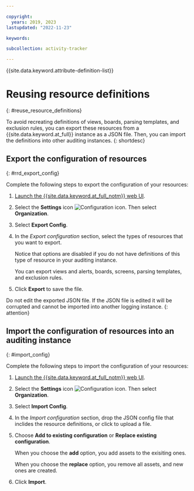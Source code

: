 ```yaml
---

copyright:
  years: 2019, 2023
lastupdated: "2022-11-23"

keywords:

subcollection: activity-tracker

---
```


{{site.data.keyword.attribute-definition-list}}

# Reusing resource definitions
{: #reuse_resource_definitions}

To avoid recreating definitions of views, boards, parsing templates, and exclusion rules, you can export these resources from a {{site.data.keyword.at_full}} instance as a JSON file. Then, you can import the definitions into other auditing instances.
{: shortdesc}



## Export the configuration of resources
{: #rrd_export_config}

Complete the following steps to export the configuration of your resources:

1. [Launch the {{site.data.keyword.at_full_notm}} web UI](/docs/services/activity-tracker?topic=activity-tracker-launch).

2. Select the **Settings** icon ![Configuration icon](images/admin.png "Admin icon"). Then select **Organization**.

3. Select **Export Config**.

4. In the *Export configuration* section, select the types of resources that you want to export.

    Notice that options are disabled if you do not have definitions of this type of resource in your auditing instance.

    You can export views and alerts, boards, screens, parsing templates, and exclusion rules.

5. Click **Export** to save the file.

Do not edit the exported JSON file. If the JSON file is edited it will be corrupted and cannot be imported into another logging instance.
{: attention}

## Import the configuration of resources into an auditing instance
{: #import_config}


Complete the following steps to import the configuration of your resources:

1. [Launch the {{site.data.keyword.at_full_notm}} web UI](/docs/services/activity-tracker?topic=activity-tracker-launch).

2. Select the **Settings** icon ![Configuration icon](images/admin.png "Admin icon"). Then select **Organization**.

3. Select **Import Config**.

4. In the *Import configuration* section, drop the JSON config file that inclides the resource definitions, or click to upload a file.

5. Choose **Add to existing configuration** or **Replace existing configuration**.

    When you choose the **add** option, you add assets to the exisiting ones.

    When you choose the **replace** option, you remove all assets, and new ones are created.

6. Click **Import**.
